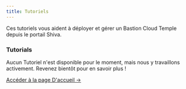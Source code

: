 ```yaml
---
title: Tutoriels
---
```


Ces tutoriels vous aident à déployer et gérer un Bastion Cloud Temple depuis le portail Shiva.


<div class="card">
  <h3>Tutorials</h3>
  <p>Aucun Tutoriel n'est disponible pour le moment, mais nous y travaillons activement. Revenez bientôt pour en savoir plus !</p>
  <a href="../" class="card-link">Accéder à la page D'accueil &rarr;</a>
</div>
